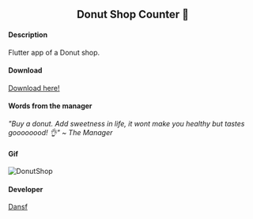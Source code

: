 <h2 align="center">Donut Shop Counter 🍩</h2>

#### Description
Flutter app of a Donut shop.

#### Download
<a href="https://www.mediafire.com/file/d076bed1gi9cxhd/DonutShop.apk/file" target="_blank">Download here!</a>

#### Words from the manager
*"Buy a donut. Add sweetness in life, it wont make you healthy but tastes goooooood! 👌" ~ The Manager*

#### Gif
![DonutShop](https://user-images.githubusercontent.com/63010902/154169408-002c601d-0616-4ad8-ba10-1ef0a5651cb2.gif)
#### Developer
[Dansf][link]

[link]: https://github.com/dansf